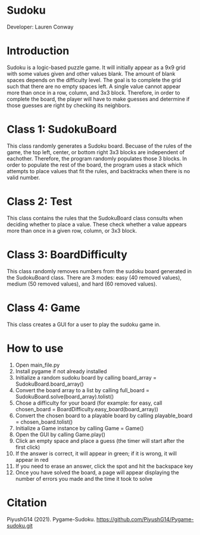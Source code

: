 # Sudoku
Developer: Lauren Conway

# Introduction
Sudoku is a logic-based puzzle game. It will initially appear as a 9x9 grid with some values given and other values blank. The amount of blank spaces depends on the difficulty level. The goal is to complete the grid such that there are no empty spaces left. A single value cannot appear more than once in a row, column, and 3x3 block. Therefore, in order to complete the board, the player will have to make guesses and determine if those guesses are right by checking its neighbors.

# Class 1: SudokuBoard
This class randomly generates a Sudoku board. Becuase of the rules of the game, the top left, center, or bottom right 3x3 blocks are independent of eachother. Therefore, the program randomly populates those 3 blocks. In order to populate the rest of the board, the program uses a stack which attempts to place values that fit the rules, and backtracks when there is no valid number.

# Class 2: Test
This class contains the rules that the SudokuBoard class consults when deciding whether to place a value. These check whether a value appears more than once in a given row, column, or 3x3 block.

# Class 3: BoardDifficulty
This class randomly removes numbers from the sudoku board generated in the SudokuBoard class. There are 3 modes: easy (40 removed values), medium (50 removed values), and hard (60 removed values).

# Class 4: Game
This class creates a GUI for a user to play the sudoku game in.

# How to use
1) Open main_file.py
2) Install pygame if not already installed
3) Initialize a random sudoku board by calling board_array = SudokuBoard.board_array()
4) Convert the board array to a list by calling full_board = SudokuBoard.solve(board_array).tolist()
5) Chose a difficulty for your board (for example: for easy, call chosen_board = BoardDifficulty.easy_board(board_array))
6) Convert the chosen board to a playable board by calling playable_board = chosen_board.tolist()
7) Initialize a Game instance by calling Game = Game()
8) Open the GUI by calling Game.play()
9) Click an empty space and place a guess (the timer will start after the first click)
10) If the answer is correct, it will appear in green; if it is wrong, it will appear in red
11) If you need to erase an answer, click the spot and hit the backspace key
12) Once you have solved the board, a page will appear displaying the number of errors you made and the time it took to solve

# Citation
PiyushG14 (2021). Pygame-Sudoku. https://github.com/PiyushG14/Pygame-sudoku.git
